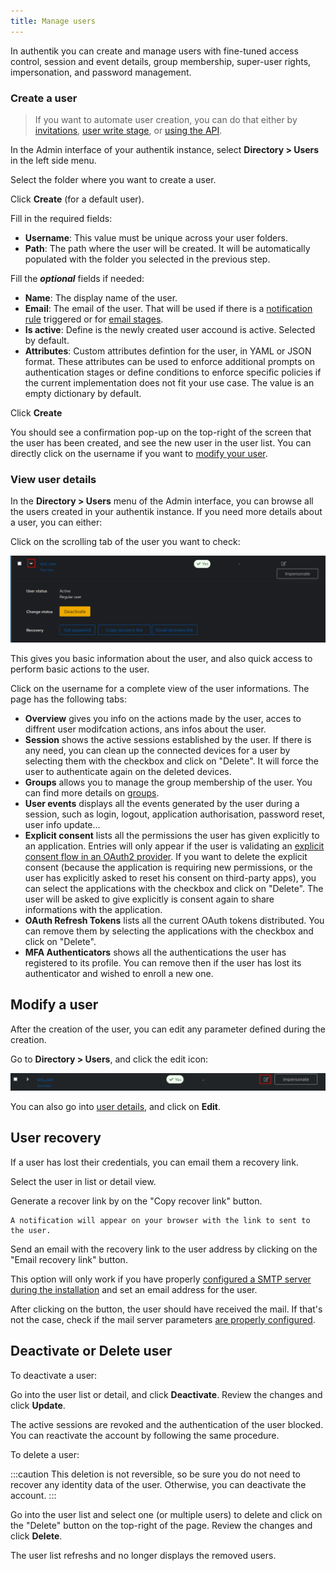 ```yaml
---
title: Manage users
---
```


In authentik you can create and manage users with fine-tuned access control, session and event details, group membership, super-user rights, impersonation, and password management.

### Create a user

> If you want to automate user creation, you can do that either by [invitations](./invitations.md), [user write stage](../../flow/stages/user_write), or [using the API](/developer-docs/api/browser).

In the Admin interface of your authentik instance, select **Directory > Users** in the left side menu.

Select the folder where you want to create a user.

Click **Create** (for a default user).

Fill in the required fields:

-   **Username**: This value must be unique across your user folders.
-   **Path**: The path where the user will be created. It will be automatically populated with the folder you selected in the previous step.

Fill the **_optional_** fields if needed:

-   **Name**: The display name of the user.
-   **Email**: The email of the user. That will be used if there is a [notification rule](../../events/notifications) triggered or for [email stages](../../flow/stages/email).
-   **Is active**: Define is the newly created user accound is active. Selected by default.
-   **Attributes**: Custom attributes defintion for the user, in YAML or JSON format. These attributes can be used to enforce additional prompts on authentication stages or define conditions to enforce specific policies if the current implementation does not fit your use case. The value is an empty dictionary by default.

Click **Create**

You should see a confirmation pop-up on the top-right of the screen that the user has been created, and see the new user in the user list.
You can directly click on the username if you want to [modify your user](./user_basic_operations#modify-a-user).

### View user details

In the **Directory > Users** menu of the Admin interface, you can browse all the users created in your authentik instance. If you need more details about a user, you can either:

Click on the scrolling tab of the user you want to check:

![](./user_quick_overview.png)

This gives you basic information about the user, and also quick access to perform basic actions to the user.

Click on the username for a complete view of the user informations. The page has the following tabs:

-   **Overview** gives you info on the actions made by the user, acces to diffrent user modifcation actions, ans infos about the user.
-   **Session** shows the active sessions established by the user. If there is any need, you can clean up the connected devices for a user by selecting them with the checkbox and click on "Delete". It will force the user to authenticate again on the deleted devices.
-   **Groups** allows you to manage the group membership of the user. You can find more details on [groups](../group).
-   **User events** displays all the events generated by the user during a session, such as login, logout, application authorisation, password reset, user info update...
-   **Explicit consent** lists all the permissions the user has given explicitly to an application. Entries will only appear if the user is validating an [explicit consent flow in an OAuth2 provider](../../providers/oauth2/). If you want to delete the explicit consent (because the application is requiring new permissions, or the user has explicitly asked to reset his consent on third-party apps), you can select the applications with the checkbox and click on "Delete". The user will be asked to give explicitly is consent again to share informations with the application.
-   **OAuth Refresh Tokens** lists all the current OAuth tokens distributed. You can remove them by selecting the applications with the checkbox and click on "Delete".
-   **MFA Authenticators** shows all the authentications the user has registered to its profile. You can remove then if the user has lost its authenticator and wished to enroll a new one.

## Modify a user

After the creation of the user, you can edit any parameter defined during the creation.

Go to **Directory > Users**, and click the edit icon:

![](./user_quick_edit.png)

You can also go into [user details](#user-details), and click on **Edit**.

## User recovery

If a user has lost their credentials, you can email them a recovery link.

Select the user in list or detail view.

Generate a recover link by on the "Copy recover link" button.

    A notification will appear on your browser with the link to sent to the user.

Send an email with the recovery link to the user address by clicking on the "Email recovery link" button.

This option will only work if you have properly [configured a SMTP server during the installation](../../installation/docker-compose#email-configuration-optional-but-recommended) and set an email address for the user.

After clicking on the button, the user should have received the mail. If that's not the case, check if the mail server parameters [are properly configured](../../troubleshooting/emails).

## Deactivate or Delete user

To deactivate a user:

Go into the user list or detail, and click **Deactivate**.
Review the changes and click **Update**.

The active sessions are revoked and the authentication of the user blocked. You can reactivate the account by following the same procedure.

To delete a user:

:::caution
This deletion is not reversible, so be sure you do not need to recover any identity data of the user.
Otherwise, you can deactivate the account.
:::

Go into the user list and select one (or multiple users) to delete and click on the "Delete" button on the top-right of the page.
Review the changes and click **Delete**.

The user list refreshs and no longer displays the removed users.
